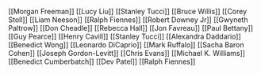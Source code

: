[[Morgan Freeman]]
[[Lucy Liu]]
[[Stanley Tucci]]
[[Bruce Willis]]
[[Corey Stoll]]
[[Liam Neeson]]
[[Ralph Fiennes]]
[[Robert Downey Jr]]
[[Gwyneth Paltrow]]
[[Don Cheadle]]
[[Rebecca Hall]]
[[Jon Favreau]]
[[Paul Bettany]]
[[Guy Pearce]]
[[Henry Cavill]]
[[Stanley Tucci]]
[[Alexandra Daddario]]
[[Benedict Wong]]
[[Leonardo DiCaprio]]
[[Mark Ruffalo]]
[[Sacha Baron Cohen]]
[[Joseph Gordon-Levitt]]
[[Chris Evans]]
[[Michael K. Williams]]
[[Benedict Cumberbatch]]
[[Dev Patel]]
[[Ralph Fiennes]]
